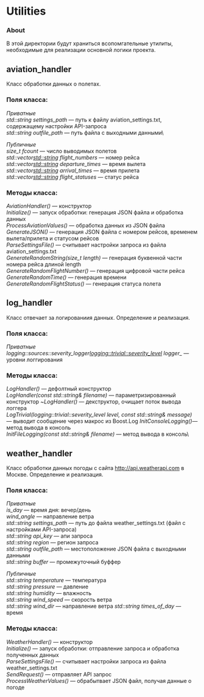 # Utilities

### About
В этой директории будут храниться всопомгательные утилиты, необходимые для реализации основной логики проекта.

## aviation_handler
Класс обработки данных о полетах.
### Поля класса:
*Приватные*\
*std::string settings_path* — путь к файлу aviation_settings.txt, содержащему настройки API-запроса\
*std::string outfile_path* — путь файла с выходными данными\

*Публичные*\
*size_t fcount* — число выводимых полетов\
*std::vector<std::string> flight_numbers* — номер рейса\
*std::vector<std::string> departure_times* — время вылета\
*std::vector<std::string> arrival_times* — время прилета\
*std::vector<std::string> flight_statuses* — статус рейса
    
### Методы класса:
*AviationHandler()* — конструктор\
*Initialize()* — запуск обработки: генерация JSON файла и обработка данных\
*ProcessAviationValues()* — обработка данных из JSON файла
*GenerateJSON()* — генерация JSON файла с номером рейсов, временем вылета/прилета и статусом рейсов\
*ParseSettingsFile()* — считывает настройки запроса из файла aviation_settings.txt\
*GenerateRandomString(size_t length)* — генерация буквенной части номера рейса длиной length\
*GenerateRandomFlightNumber()* — генерация цифровой части рейса\
*GenerateRandomTime()* — генерация времени\
*GenerateRandomFlightStatus()* — генерация статуса полета

## log_handler
Класс отвечает за логированиия данных. Определение и реализация.
### Поля класса:
*Приватные*\
*logging::sources::severity_logger<logging::trivial::severity_level> logger_* — уровни логгирования

### Методы класса:
*LogHandler()* — дефолтный конструктор\
*LogHandler(const std::string& filename)* — параметризированный конструктор
*~LogHandler()* — декструктор, очищает поток вывода логгера\
*LogTrivial(logging::trivial::severity_level level, const std::string& message)* — выводит сообщение через макрос из Boost.Log
*InitConsoleLogging()*— метод вывода в консоль\
*InitFileLogging(const std::string& filename)* —  метод вывода в консоль\

## weather_handler
Класс обработки данных погоды с сайта http://api.weatherapi.com в Москве. Определение и реализация.
### Поля класса:
*Приватные*  
*is_day* — время дня: вечер/день\
*wind_angle* — направление ветра\
*std::string settings_path* — путь до файла weather_settings.txt (файл с настройками API-запроса)\
*std::string api_key* — апи запроса\
*std::string region* — регион запроса\
*std::string outfile_path* — местоположение JSON файла с выходными данными\
*std::string buffer* — промежуточный буффер
 
*Публичные*  
*std::string temperature* — температура\
*std::string pressure* — давление\
*std::string humidity* — влажность  
*std::string wind_speed* — скорость ветра\
*std::string wind_dir* — направление ветра
*std::string times_of_day* — время
### Методы класса:
*WeatherHandler()* — конструктор\
*Initialize()* — запуск обработки: отправление запроса и обработка полученных данных\
*ParseSettingsFile()* — считывает настройки запроса из файла weather_settings.txt\
*SendRequest()* — отправляет API запрос\
*ProcessWeatherValues()* — обрабытвает JSON файл, получая данные о погоде

